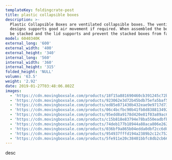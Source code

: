 ```yaml
---
templateKey: foldingcrate-post
title: plastic collapsible boxes
description: >-
  Plastic Collapsible Boxes are ventilated collapsible boxes. The ventilation
  designs supports good air movement if required. When assembled the boxes can
  be stacked and the lid supports and prevent the stacked boxes from falling.
model: 6040340K
external_long: '600'
external_width: '400'
external_height: '340'
internal_long: '560'
internal_width: '360'
internal_height: '315'
folded_height: 'NULL'
volumn: '63.5'
weight: '2.92'
date: 2019-01-27T03:48:06.802Z
images:
  - 'https://cdn.movingboxsale.com/products/18f15a881690460cb391245c72b1bee5.JPG'
  - 'https://cdn.movingboxsale.com/products/923062e3d72b45bdb75efa5baf584393.JPG'
  - 'https://cdn.movingboxsale.com/products/ed85e871430b432eae9e9717d73b0383.JPG'
  - 'https://cdn.movingboxsale.com/products/06c4bcfbc90b41fb8d838813492d2ed8.JPG'
  - 'https://cdn.movingboxsale.com/products/95edd8a9178d420e81f03a89ac63ad97.JPG'
  - 'https://cdn.movingboxsale.com/products/c15b818e83794e78ba550eadbfbe3789.JPG'
  - 'https://cdn.movingboxsale.com/products/74deb177b18944a88aca806e262cde37.JPG'
  - 'https://cdn.movingboxsale.com/products/036bf9a865b04edda0dbf2cc6d09009f.JPG'
  - 'https://cdn.movingboxsale.com/products/954937fffd194a2389b2c12c752d8881.JPG'
  - 'https://cdn.movingboxsale.com/products/5fe911e20c38401bbfc8db2cb6699a49.JPG'
---
```

desc
